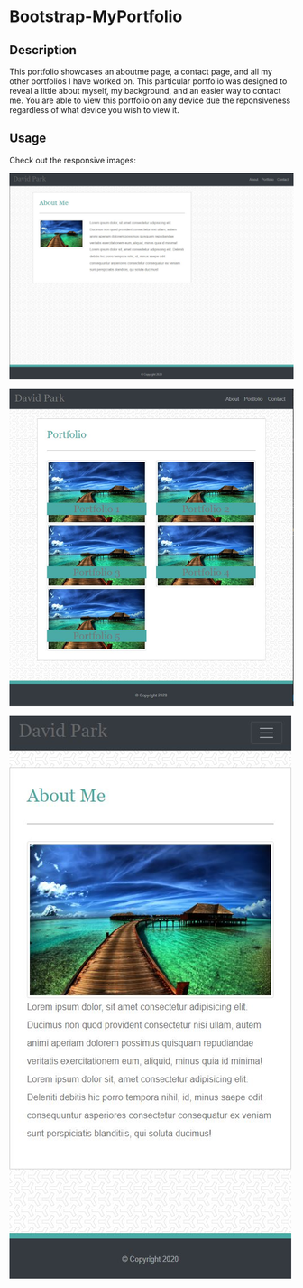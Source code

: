 # Bootstrap-MyPortfolio

## Description
This portfolio showcases an aboutme page, a contact page, and all my other portfolios I have worked on. This particular portfolio was designed to reveal a little about myself, my background, and an easier way to contact me. You are able to view this portfolio on any device due the reponsiveness regardless of what device you wish to view it.


## Usage
Check out the responsive images:

![AboutMe 980](./assets/images/980%20AboutMe.jpg)


![AboutMe 768](./assets/images/768%20AboutMe.jpg)


![AboutMe 640](./assets/images/640%20AboutMe.jpg)